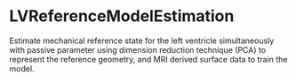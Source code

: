 # LVReferenceModelEstimation
Estimate mechanical reference state for the left ventricle simultaneously with passive parameter using dimension reduction technique (PCA) to represent the reference geometry, and MRI derived surface data to train the model. 
